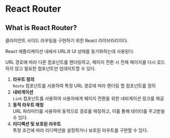 # React Router

## What is React Router?

클라이언트 사이드 라우팅을 구현하기 위한 React 라이브러리이다.

React 애플리케이션 내에서 URL과 UI 상태를 동기화하는데 사용된다.

URL 경로에 따라 다른 컴포넌트를 렌더링하고, 페이지 전환 시 전체 페이지를 다시 로드하지 않고 필요한 컴포넌트만 업데이트할 수 있다.

1. **라우트 정의** \
   `Route` 컴포넌트를 사용하여 특정 URL 경로에 따라 렌더링 할 컴포넌트를 정의
2. **내비게이션** \
   `Link` 컴포넌트를 사용하여 사용자에게 페이지 전환을 위한 내비게이션 링크를 제공
3. **동적 라우트 매칭** \
   URL 파라미터를 사용하여 동적으로 경로를 매칭하고, 이를 통해 데이터를 주고받을 수 있다.
4. **리디렉션 및 보호된 라우트** \
   특정 조건에 따라 리디렉션을 설정하거나 보호된 라우트를 구현할 수 있다.

